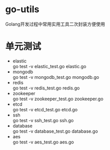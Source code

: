 # go-utils
Golang开发过程中常用实用工具二次封装方便使用

# 单元测试
- elastic  
go test -v elastic_test.go elastic.go  
- mongodb  
go test -v mongodb_test.go mongodb.go  
- redis  
go test -v redis_test.go redis.go  
- zookeeper  
go test -v zookeeper_test.go zookeeper.go  
- etcd  
go test -v etcd_test.go etcd.go  
- ssh  
go test -v ssh_test.go ssh.go
- database  
go test -v database_test.go database.go
- aes  
go test -v aes_test.go aes.go
